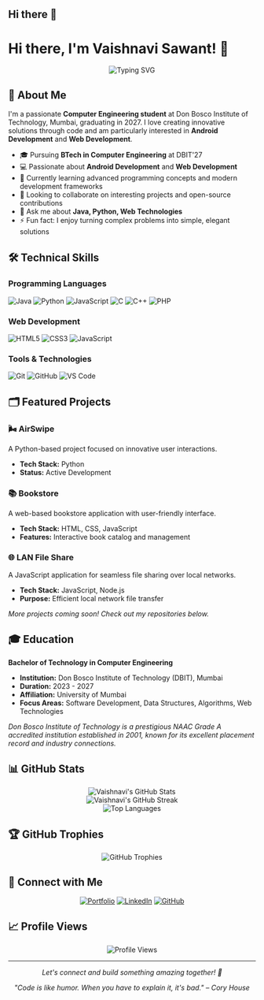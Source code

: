 ## Hi there 👋

<!--
**Vaish16-code/Vaish16-code** is a ✨ _special_ ✨ repository because its `README.md` (this file) appears on your GitHub profile.

Here are some ideas to get you started:

- 🔭 I’m currently working on ...
- 🌱 I’m currently learning ...
- 👯 I’m looking to collaborate on ...
- 🤔 I’m looking for help with ...
- 💬 Ask me about ...
- 📫 How to reach me: ...
- 😄 Pronouns: ...
- ⚡ Fun fact: ...
-->

# Hi there, I'm Vaishnavi Sawant! 👋

<div align="center">
  <img src="https://readme-typing-svg.herokuapp.com?font=Fira+Code&pause=1000&color=2196F3&center=true&vCenter=true&width=435&lines=Computer+Engineering+Student;Passionate+about+Android+Development;Web+Development+Enthusiast;Always+Learning+Something+New!" alt="Typing SVG" />
</div>

## 🚀 About Me

I'm a passionate **Computer Engineering student** at Don Bosco Institute of Technology, Mumbai, graduating in 2027. I love creating innovative solutions through code and am particularly interested in **Android Development** and **Web Development**.

- 🎓 Pursuing **BTech in Computer Engineering** at DBIT'27
- 💻 Passionate about **Android Development** and **Web Development**
- 🌱 Currently learning advanced programming concepts and modern development frameworks
- 👯 Looking to collaborate on interesting projects and open-source contributions
- 💬 Ask me about **Java, Python, Web Technologies**
- ⚡ Fun fact: I enjoy turning complex problems into simple, elegant solutions

## 🛠️ Technical Skills

### Programming Languages
![Java](https://img.shields.io/badge/Java-ED8B00?style=for-the-badge&logo=java&logoColor=white)
![Python](https://img.shields.io/badge/Python-3776AB?style=for-the-badge&logo=python&logoColor=white)
![JavaScript](https://img.shields.io/badge/JavaScript-F7DF1E?style=for-the-badge&logo=javascript&logoColor=black)
![C](https://img.shields.io/badge/C-00599C?style=for-the-badge&logo=c&logoColor=white)
![C++](https://img.shields.io/badge/C++-00599C?style=for-the-badge&logo=cplusplus&logoColor=white)
![PHP](https://img.shields.io/badge/PHP-777BB4?style=for-the-badge&logo=php&logoColor=white)

### Web Development
![HTML5](https://img.shields.io/badge/HTML5-E34F26?style=for-the-badge&logo=html5&logoColor=white)
![CSS3](https://img.shields.io/badge/CSS3-1572B6?style=for-the-badge&logo=css3&logoColor=white)
![JavaScript](https://img.shields.io/badge/JavaScript-F7DF1E?style=for-the-badge&logo=javascript&logoColor=black)

### Tools & Technologies
![Git](https://img.shields.io/badge/Git-F05032?style=for-the-badge&logo=git&logoColor=white)
![GitHub](https://img.shields.io/badge/GitHub-100000?style=for-the-badge&logo=github&logoColor=white)
![VS Code](https://img.shields.io/badge/Visual_Studio_Code-0078D4?style=for-the-badge&logo=visual%20studio%20code&logoColor=white)

## 🗂️ Featured Projects

### 🌬️ AirSwipe
A Python-based project focused on innovative user interactions.
- **Tech Stack:** Python
- **Status:** Active Development

### 📚 Bookstore
A web-based bookstore application with user-friendly interface.
- **Tech Stack:** HTML, CSS, JavaScript
- **Features:** Interactive book catalog and management

### 🌐 LAN File Share
A JavaScript application for seamless file sharing over local networks.
- **Tech Stack:** JavaScript, Node.js
- **Purpose:** Efficient local network file transfer

*More projects coming soon! Check out my repositories below.*

## 🎓 Education

**Bachelor of Technology in Computer Engineering**
- **Institution:** Don Bosco Institute of Technology (DBIT), Mumbai
- **Duration:** 2023 - 2027
- **Affiliation:** University of Mumbai
- **Focus Areas:** Software Development, Data Structures, Algorithms, Web Technologies

*Don Bosco Institute of Technology is a prestigious NAAC Grade A accredited institution established in 2001, known for its excellent placement record and industry connections.*

## 📊 GitHub Stats

<div align="center">
  <img src="https://github-readme-stats.vercel.app/api?username=Vaish16-code&show_icons=true&theme=radical&hide_border=true" alt="Vaishnavi's GitHub Stats" />
</div>

<div align="center">
  <img src="https://github-readme-streak-stats.herokuapp.com/?user=Vaish16-code&theme=radical&hide_border=true" alt="Vaishnavi's GitHub Streak" />
</div>

<div align="center">
  <img src="https://github-readme-stats.vercel.app/api/top-langs/?username=Vaish16-code&layout=compact&theme=radical&hide_border=true" alt="Top Languages" />
</div>

## 🏆 GitHub Trophies
<div align="center">
  <img src="https://github-profile-trophy.vercel.app/?username=Vaish16-code&theme=radical&row=1&column=7&margin-h=15&margin-w=5&no-bg=true" alt="GitHub Trophies" />
</div>

## 🤝 Connect with Me

<div align="center">
  
[![Portfolio](https://img.shields.io/badge/Portfolio-FF5722?style=for-the-badge&logo=google-chrome&logoColor=white)](https://vaishnavisawant.netlify.app)
[![LinkedIn](https://img.shields.io/badge/LinkedIn-0077B5?style=for-the-badge&logo=linkedin&logoColor=white)](https://www.linkedin.com/in/vaishnavi-sawant-38a547289/)
[![GitHub](https://img.shields.io/badge/GitHub-100000?style=for-the-badge&logo=github&logoColor=white)](https://github.com/Vaish16-code)

</div>

## 📈 Profile Views
<div align="center">
  <img src="https://komarev.com/ghpvc/?username=Vaish16-code&color=blueviolet&style=for-the-badge" alt="Profile Views" />
</div>

---

<div align="center">
  <i>Let's connect and build something amazing together! 🚀</i>
</div>

<div align="center">
  
*"Code is like humor. When you have to explain it, it's bad." – Cory House*

</div>
